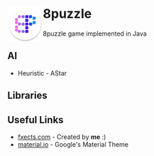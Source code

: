 <h1><img align="left" width="80" height="80" src="https://github.com/retrx0/8puzzle/blob/master/app/src/main/res/mipmap-xxhdpi/ic_launcher_round.png" style = "float:left" alt="logo"> 
8puzzle</h1>

8puzzle game implemented in Java

## AI
* Heuristic - AStar

## Libraries

## Useful Links
* [fxects.com](https://fxects.000webhostapp.com) - Created by **me** :)
* [material.io](https://material.io) - Google's Material Theme
